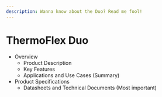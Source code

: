 ```yaml
---
description: Wanna know about the Duo? Read me fool!
---
```


# ThermoFlex Duo

* Overview&#x20;
  * Product Description
  * Key Features&#x20;
  * Applications and Use Cases (Summary)
* Product Specifications&#x20;
  * Datasheets and Technical Documents (Most important)
